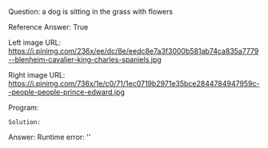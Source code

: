 Question: a dog is sitting in the grass with flowers

Reference Answer: True

Left image URL: https://i.pinimg.com/236x/ee/dc/8e/eedc8e7a3f3000b581ab74ca835a7779--blenheim-cavalier-king-charles-spaniels.jpg

Right image URL: https://i.pinimg.com/736x/1e/c0/71/1ec0719b2971e35bce2844784947959c--people-people-prince-edward.jpg

Program:

```
Solution:
```
Answer: Runtime error: ''


